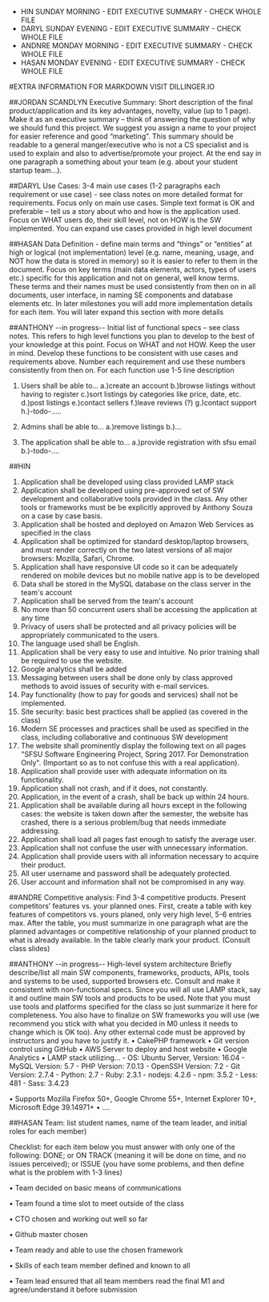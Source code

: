 - HIN SUNDAY MORNING - EDIT EXECUTIVE SUMMARY - CHECK WHOLE FILE
- DARYL SUNDAY EVENING - EDIT EXECUTIVE SUMMARY - CHECK WHOLE FILE
- ANDNRE MONDAY MORNING - EDIT EXECUTIVE SUMMARY - CHECK WHOLE FILE
- HASAN MONDAY EVENING - EDIT EXECUTIVE SUMMARY - CHECK WHOLE FILE

#EXTRA INFORMATION FOR MARKDOWN VISIT DILLINGER.IO


##JORDAN SCANDLYN
Executive Summary: Short description of the final product/application and its key advantages, novelty, value (up to 1 page). Make it as an executive summary – think of answering the question of why we should fund this project. We suggest you assign a name to your project for easier reference and good “marketing”.  This summary should be readable to a general manger/executive who is not a CS specialist and is used to explain and also to advertise/promote your project. At the end say in one paragraph a something about your team (e.g. about your student startup team…).


##DARYL
 Use Cases: 3-4 main use cases (1-2 paragraphs each requirement or use case) - see class notes on more detailed format for requirements. Focus only on main use cases.  Simple text format is OK and preferable – tell us a story about who and how is the application used. Focus on WHAT users do, their skill level, not on HOW is the SW implemented.  You can expand use cases provided in high level document

##HASAN
Data Definition -  define main terms and “things” or “entities” at high or logical (not implementation) level (e.g. name, meaning, usage, and NOT how the data is stored in memory) so it is easier to refer to them in the document. Focus on key terms (main data elements, actors, types of users etc.) specific for this application and not on general, well know terms. These terms and their names must be used consistently from then on in all documents, user interface, in naming SE components and database elements etc. In later milestones you will add more implementation details for each item. You will later expand this section with more details

##ANTHONY --in progress--
Initial list of functional specs – see class notes. This refers to high level functions you plan to develop to the best of your knowledge at this point.  Focus on WHAT and not HOW. Keep the user in mind. Develop these functions to be consistent with use cases and requirements above. Number each requirement and use these numbers consistently from then on. For each function use 1-5 line description
1.  Users shall be able to...
	a.)create an account
	b.)browse listings without having to register
	c.)sort listings by categories like price, date, etc.
	d.)post listings
	e.)contact sellers
	f.)leave reviews (?)
	g.)contact support
	h.)-todo-.....
	
2. Admins shall be able to...
	a.)remove listings
	b.)...
	
3. The application shall be able to...
	a.)provide registration with sfsu email
	b.)-todo-....

##HIN
1.	Application shall be developed using class provided LAMP stack
2.	Application shall be developed using pre-approved set of SW development and collaborative tools provided in the class. Any other tools or frameworks must  be be explicitly approved by Anthony Souza on a case by case basis.
3.	Application shall be hosted and deployed on Amazon Web Services as specified in the class
4.	Application shall be optimized for standard desktop/laptop browsers, and must render correctly on the two latest versions of all major browsers: Mozilla, Safari, Chrome. 
5.	Application shall have responsive UI code so it can be adequately rendered on mobile devices but no mobile native app is to be developed
6.	Data shall be stored in the MySQL database on the class server in the team's account
7.	Application shall be served from the team's account
8.	No more than 50 concurrent users shall be accessing the application at any time
9.	Privacy of users shall be protected and all privacy policies will be appropriately communicated to the users.
10.	The language used shall be English. 
11.	Application shall be very easy to use and intuitive. No prior training shall be required to use the website. 
12.	Google analytics shall be added
13.	Messaging between users shall be done only by class approved methods to avoid issues of security with e-mail services.
14.	Pay functionality (how to pay for goods and services) shall not be implemented.
15.	Site security: basic best  practices shall be applied (as covered in the class)
16.	Modern SE processes and practices shall be used as specified in the class, including collaborative and continuous SW development
17.	The website shall prominently display the following text on all pages "SFSU Software Engineering Project, Spring 2017.  For Demonstration Only". (Important so as to not confuse this with a real application).
18. Application shall provide user with adequate information on its functionality.
19. Application shall not crash, and if it does, not constantly. 
20. Application, in the event of a crash, shall be back up within 24 hours.
21. Application shall be available during all hours except in the following cases: the website is taken down after the semester, the website has crashed, there is a serious problem/bug that needs immediate addressing. 
22. Application shall load all pages fast enough to satisfy the average user.
23. Application shall not confuse the user with unnecessary information.
24. Application shall provide users with all information necessary to acquire their product. 
25. All user username and password shall be adequately protected.
26. User account and information shall not be compromised in any way. 

##ANDRE
Competitive analysis: Find 3-4 competitive products. Present competitors’ features vs. your planned ones. First, create a table with key features of competitors vs. yours planed, only very high level, 5-6 entries max. After the table, you must summarize in one paragraph what are the planned advantages or competitive relationship of your planned product to what is already available. In the table clearly mark your product. (Consult class slides)

##ANTHONY --in progress--
High-level system architecture Briefly describe/list all main SW components, frameworks, products, APIs, tools and systems to be used, supported browsers etc. Consult and make it consistent with non-functional specs. Since you will all use LAMP stack, say it and outline main SW tools and products to be used.  Note that you must use tools and platforms specified for the class so just summarize it here for completeness.  You also have to finalize on  SW frameworks you will use (we recommend you stick with what you decided in M0 unless it needs to change which is OK too).  Any other external code must be approved by instructors and you have to justify it.
•	CakePHP framework
•	Git version control using GitHub
• 	AWS Server to deploy and host website
• 	Google Analytics
• 	LAMP stack utilizing...
	-	OS: Ubuntu Server, Version: 16.04
	-	MySQL Version: 5.7
	-	PHP Version: 7.0.13
	-	OpenSSH Version: 7.2
	-	Git Version: 2.7.4
	-	Python: 2.7
	-	Ruby: 2.3.1
	-	nodejs: 4.2.6
	-	npm: 3.5.2
	-	Less: 481
	-	Sass: 3.4.23

• 	Supports Mozilla Firefox 50+, Google Chrome 55+, Internet Explorer 10+, Microsoft Edge 39.14971+
• ....



##HASAN
Team: list student names, name of the team leader, and initial roles for each member)

 Checklist:  for each item below you must answer with only one of the following: DONE; or ON TRACK (meaning it will be done on time, and no issues perceived); or ISSUE (you have some problems, and then define what is the problem with 1-3 lines)

•	Team decided on basic means of communications

•	Team found a time slot to meet  outside of the class

•	CTO chosen and working out well so far

•	Github master chosen

•	Team ready and able to use the chosen framework

•	Skills of each team member defined and known to all

•	Team lead ensured that all team members read the  final M1 and agree/understand it before submission



